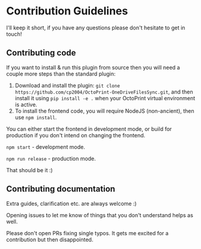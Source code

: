 # Contribution Guidelines

I'll keep it short, if you have any questions please don't hesitate to get in touch!

## Contributing code

If you want to install & run this plugin from source then you will need a couple more steps than the standard plugin:

1. Download and install the plugin: `git clone https://github.com/cp2004/OctoPrint-OneDriveFilesSync.git`, and then install it
  using `pip install -e .` when your OctoPrint virtual environment is active.
2. To install the frontend code, you will require NodeJS (non-ancient), then use `npm install`.

You can either start the frontend in development mode, or build for production if you don't intend on changing the frontend.

`npm start` - development mode.

`npm run release` - production mode.

That should be it :)

## Contributing documentation

Extra guides, clarification etc. are always welcome :)

Opening issues to let me know of things that you don't understand helps as well.

Please don't open PRs fixing single typos. It gets me excited for a contribution but then disappointed.
